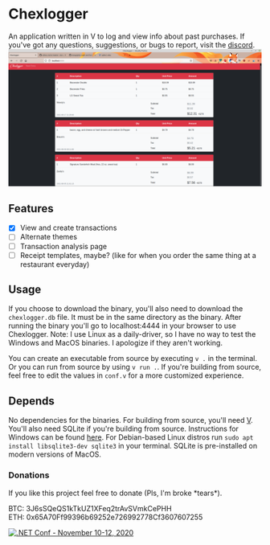 # Chexlogger
An application written in V to log and view info about past purchases. If you've got any questions, suggestions, or bugs to report, visit the [discord](https://discord.gg/sVq3zwsKAH).
![img](img/receipt_view.png)

## Features
- [x] View and create transactions
- [ ] Alternate themes
- [ ] Transaction analysis page
- [ ] Receipt templates, maybe? (like for when you order the same thing at a restaurant everyday)

## Usage
If you choose to download the binary, you'll also need to download the `chexlogger.db` file. It must be in the same directory as the binary. After running the binary you'll go to localhost:4444 in your browser to use Chexlogger. Note: I use Linux as a daily-driver, so I have no way to test the Windows and MacOS binaries. I apologize if they aren't working.

You can create an executable from source by executing `v .` in the terminal. Or you
can run from source by using `v run .`. If you're building from source, feel free to edit the values in `conf.v` for a more customized experience.

## Depends
No dependencies for the binaries. For building from source, you'll need [V](https://www.vlang.io/). You'll also need SQLite if you're building from source. Instructions for Windows can be found [here](https://modules.vlang.io/sqlite.html). For Debian-based Linux distros run `sudo apt install libsqlite3-dev sqlite3` in your terminal. SQLite is pre-installed on modern versions of MacOS.

### Donations
If you like this project feel free to donate (Pls, I'm broke \*tears\*).

BTC: 3J6sSQeQS1kTkUZ1XFeq2trAvSVmkCePHH<br>
ETH: 0x65A70Ff99396b69252e726992778Cf3607607255

[![.NET Conf - November 10-12, 2020](https://www.buymeacoffee.com/assets/img/custom_images/yellow_img.png)](https://www.buymeacoffee.com/islonely)